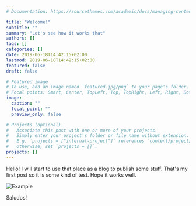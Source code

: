 ```yaml
---
# Documentation: https://sourcethemes.com/academic/docs/managing-content/

title: "Welcome!"
subtitle: ""
summary: "Let's see how it works that"
authors: []
tags: []
categories: []
date: 2019-06-18T14:42:15+02:00
lastmod: 2019-06-18T14:42:15+02:00
featured: false
draft: false

# Featured image
# To use, add an image named `featured.jpg/png` to your page's folder.
# Focal points: Smart, Center, TopLeft, Top, TopRight, Left, Right, BottomLeft, Bottom, BottomRight.
image:
  caption: ""
  focal_point: ""
  preview_only: false

# Projects (optional).
#   Associate this post with one or more of your projects.
#   Simply enter your project's folder or file name without extension.
#   E.g. `projects = ["internal-project"]` references `content/project/deep-learning/index.md`.
#   Otherwise, set `projects = []`.
projects: []
---
```


Hello! I will start to use that place as a blog to publish some stuff. That's my first post so it is some kind of test. Hope it works well.

![Example](/img/im.jpg)

Saludos!
